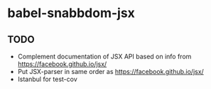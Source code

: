 # babel-snabbdom-jsx

## TODO

* Complement documentation of JSX API based on info from https://facebook.github.io/jsx/
* Put JSX-parser in same order as https://facebook.github.io/jsx/
* Istanbul for test-cov

